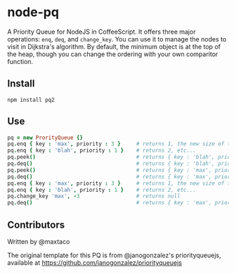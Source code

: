 # node-pq

A Priority Queue for NodeJS in CoffeeScript.  It offers three major
operations: `enq`, `deq`, and `change_key`.  You can use it to 
manage the nodes to visit in Dijkstra's algorithm.  By default,
the minimum object is at the top of the heap, though you can change
the ordering with your own comparitor function.

## Install

```
npm install pq2
```

## Use

```coffeescript
pq = new ProrityQueue {}
pq.enq { key : 'max', priority : 3 }     # returns 1, the new size of the PQ
pq.enq { key : 'blah', priority : 1 }    # returns 2, etc...
pq.peek()                                # returns { key : 'blah', priority : 1 }
pq.deq()                                 # returns { key : 'blah', priority : 1 }
pq.peek()                                # returns { key : 'max', priority : 3 }
pq.deq()                                 # returns { key : 'max', priority : 3 }
pq.enq { key : 'max', priority : 3 }     # returns 1, the new size of the PQ
pq.enq { key : 'blah', priority : 1 }    # returns 2, etc...
pq.change_key 'max', -3                  # returns null
pq.deq()                                 # returns { key : 'max', priority : -3 }
```


## Contributors

Written by @maxtaco

The original template for this PQ is from @janogonzalez's priorityqueuejs, available
at https://github.com/janogonzalez/priorityqueuejs


